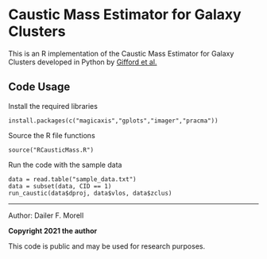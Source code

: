 # Caustic Mass Estimator for Galaxy Clusters 
This is an R implementation of the Caustic Mass Estimator for Galaxy Clusters developed in Python by [Gifford et al.](https://github.com/giffordw/CausticMass)

Code Usage
----------
Install the required libraries
```
install.packages(c("magicaxis","gplots","imager","pracma"))
```
Source the R file functions
```
source("RCausticMass.R")
```
Run the code with the sample data
```
data = read.table("sample_data.txt")
data = subset(data, CID == 1)
run_caustic(data$dproj, data$vlos, data$zclus)
```
----------
Author: Dailer F. Morell

**Copyright 2021 the author**

This code is public and may be used for research purposes.
